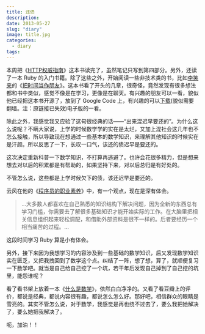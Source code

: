 ```yaml
---
title: 还债
description:
date: 2013-05-27
slug: "diary"
image: title.jpg
categories:
  - diary
tags:
---
```


本周把《[HTTP权威指南](https://book.douban.com/subject/10746113/)》这本书读完了，虽然笔记只写到第四部分。另外，还读了一本 Ruby 的入门书籍。除了这些之外，开始阅读一些非技术类的书，比如[李笑来](https://lixiaolai.com/)的《[把时间当作朋友](https://book.douban.com/subject/5171244/)》。这本书看了开头的几章，很奇怪，竟然发现有很多想法都和书中类似，感觉不像是在学习，更像是在聊天。有兴趣的朋友可以一看，貌似他已经把这本书开源了，放到了 Google Code 上，有兴趣的可以[下载](https://code.google.com/p/befriend-with-time/)(貌似需要翻墙。注：原链接已失效)电子版的一看。

除此之外，我感觉我又应验了这句很经典的话——“出来混迟早要还的”。为什么这么说呢？不瞒大家说，上学的时候数学学的实在是太烂，又加上混社会这几年也不怎么接触，所以导致现在想通过一些基本的数学知识，来理解其他知识的时候实在是汗颜。所以反思了一下，长叹一口气，该还的债迟早是要还的。

这次决定重新科普一下数学知识，不打算再逃避了。也许会花很多精力，但是想来想去对以后的积累都是有帮助的，如果坚持下来，对以后总归是有好处的。

不管怎么说，这些都是上学时候欠下的债，该还迟早是要还的。

云风在他的《[程序员的职业素养](https://blog.codingnow.com/2012/12/programmer.html)》中，有一个观点，现在是深有体会。

>...大多数人都喜欢在自己熟悉的知识结构下解决问题，因为全新的东西总有学习门槛，你需要去了解很多基础知识才能开始实际的工作。在大脑里把相关信息组织起来轻松调配，和借助外部资料是很不一样的。后者要经历一个相当痛苦的过程。...

这段时间学习 Ruby 算是小有体会。

另外，接下来因为我想学习的内容涉及到一些基础的数学知识，后又发现数学知识实在匮乏，又把我拽回到了数学这个点。纠结了一阵，想了想，算了，就顺便复习一下数学吧。就当是自己给自己挖了一个坑，若干年后发现自己掉到了自己挖的坑里，能怨谁呢？

看了看书架上放着一本《[什么是数学](https://book.douban.com/subject/1320282/)》，依然白白净净的。又看了看豆瓣上的评价，都说是经典，都说内容很有趣，都说怎么怎么好。那好吧，相信群众的眼睛是雪亮的。其实不管怎么说，对于数学，我感觉是再也绕不过去了，要么我把她解决了，要么她把我解决了。

呃，加油！！
